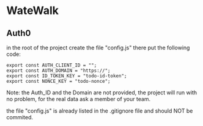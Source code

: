 # WateWalk


## Auth0

in the root of the project create the file "config.js"
there put the following code: 

```
export const AUTH_CLIENT_ID = "";
export const AUTH_DOMAIN = "https://";
export const ID_TOKEN_KEY = "todo-id-token";
export const NONCE_KEY = "todo-nonce";
```

Note: the Auth_ID and the Domain are not provided, the project will run with no problem, 
for the real data ask a member of your team. 

the file "config.js" is already listed in the .gitignore file and should NOT be commited. 